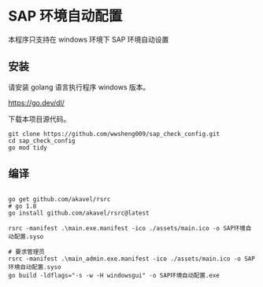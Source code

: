 # SAP 环境自动配置

本程序只支持在 windows 环境下 SAP 环境自动设置

## 安装

请安装 golang 语言执行程序 windows 版本。

https://go.dev/dl/

下载本项目源代码。

```
git clone https://github.com/wwsheng009/sap_check_config.git
cd sap_check_config
go mod tidy
```

## 编译

```shell

go get github.com/akavel/rsrc
# go 1.8
go install github.com/akavel/rsrc@latest

rsrc -manifest .\main.exe.manifest -ico ./assets/main.ico -o SAP环境自动配置.syso

# 要求管理员
rsrc -manifest .\main_admin.exe.manifest -ico ./assets/main.ico -o SAP环境自动配置.syso
go build -ldflags="-s -w -H windowsgui" -o SAP环境自动配置.exe
```
